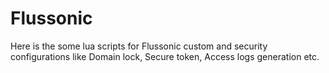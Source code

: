 # Flussonic

Here is the some lua scripts for Flussonic custom and security configurations like Domain lock, Secure token, Access logs generation etc. 
